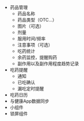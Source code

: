 - 药品管理
	- 药品名称
	- 药品类型（OTC...）
	- 图片（可选）
	- 剂量
	- 服用时间/频率
	- 注意事项（可选）
	- 吃药统计
	- 余药监控，提醒购药
	- 副作用以及副作用程度趋势记录
- 吃药提醒
	- 通知
	- 已吃确认
	- 漏吃定时提醒
- 吃药日历
- 与健康App数据同步
- 小组件
- 锁屏组件